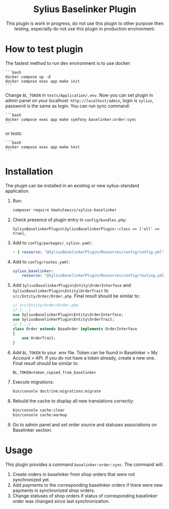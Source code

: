 <h1 align="center">Sylius Baselinker Plugin</h1>


<p align="center">This plugin is work in progress, do not use this plugin to other purpose then testing, especially do not use this plugin in production environment.</p>

How to test plugin
===================
The fastest method to run dev environment is to use docker:

    ```bash
    docker compose up -d
    docker compose exec app make init
    ```

Change `BL_TOKEN` in `tests/Application/.env`.
Now you can set plugin in admin panel on your localhost: `http://localhost/admin`, login is `sylius`, password is the same as login. You can run sync command:

    ```bash
    docker compose exec app make symfony baselinker:order:sync
    ```
or tests:

    ```bash
    docker compose exec app make test
    ```

Installation
=============
The plugin can be installed in an existing or new sylius-standard application.

1. Run:

    ```bash
    composer require kmatulewicz/sylius-baselinker
    ```

2. Check presence of plugin entry in `config/bundles.php`:

    ```
    SyliusBaselinkerPlugin\SyliusBaselinkerPlugin::class => ['all' => true],
    ```

3. Add to `config/packages/_sylius.yaml`: 
    
    ```yaml
    - { resource: "@SyliusBaselinkerPlugin/Resources/config/config.yml" }
    ```

4. Add to `config/routes.yaml`:

    ```yaml
    sylius_baselinker:
        resource: "@SyliusBaselinkerPlugin/Resources/config/routing.yml"
    ```

5. Add `SyliusBaselinkerPlugin\Entity\OrderInterface` and `SyliusBaselinkerPlugin\Entity\OrderTrait` to `src/Entity/Order/Order.php`. Final result should be similar to:

    ```php
    // src/Entity/Order/Order.php
    // [...]
    use SyliusBaselinkerPlugin\Entity\OrderInterface;
    use SyliusBaselinkerPlugin\Entity\OrderTrait;
    // [...]
    class Order extends BaseOrder implements OrderInterface
    {
        use OrderTrait;
    }
    ```

6. Add `BL_TOKEN` to your .env file. Token can be found in Baselinker > My Account > API. If you do not have a token already, create a new one. Final result should be similar to:

    ```
    BL_TOKEN=token_copied_from_baselinker
    ```

7. Execute migrations:

    ```bash
    bin/console doctrine:migrations:migrate
    ```

8. Rebuild the cache to display all new translations correctly:

    ```bash
    bin/console cache:clear
    bin/console cache:warmup
   ```

9. Go to admin panel and set order source and statuses associations on Baselinker section.

Usage
======

This plugin provides a command `baselinker:order:sync`. The command will:
1. Create orders in baselinker from shop orders that were not synchronized yet.
2. Add payments to the corresponding baselinker orders if there were new payments in synchronized shop orders.
3. Change statuses of shop orders if status of corresponding baselinker order was changed since last synchronization.
